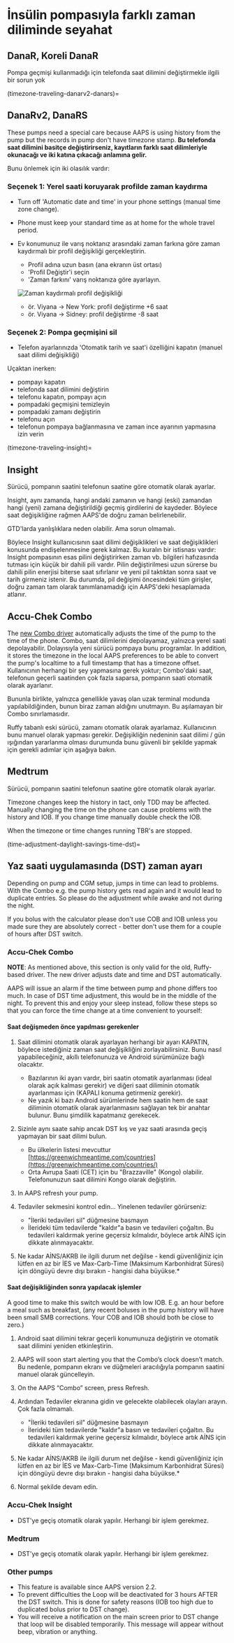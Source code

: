 # İnsülin pompasıyla farklı zaman diliminde seyahat

## DanaR, Koreli DanaR

Pompa geçmişi kullanmadığı için telefonda saat dilimini değiştirmekle ilgili bir sorun yok

(timezone-traveling-danarv2-danars)=

## DanaRv2, DanaRS

These pumps need a special care because AAPS is using history from the pump but the records in pump don't have timezone stamp. **Bu telefonda saat dilimini basitçe değiştirirseniz, kayıtların farklı saat dilimleriyle okunacağı ve iki katına çıkacağı anlamına gelir.**

Bunu önlemek için iki olasılık vardır:

### Seçenek 1: Yerel saati koruyarak profilde zaman kaydırma

* Turn off 'Automatic date and time' in your phone settings (manual time zone change).

* Phone must keep your standard time as at home for the whole travel period.

* Ev konumunuz ile varış noktanız arasındaki zaman farkına göre zaman kaydırmalı bir profil değişikliği gerçekleştirin.
   
   * Profil adına uzun basın (ana ekranın üst ortası)
   * 'Profil Değiştir'i seçin
   * 'Zaman farkını' varış noktanıza göre ayarlayın.
   
   ![Zaman kaydırmalı profil değişikliği](../images/ProfileSwitchTimeShift2.png)
   
   * ör. Viyana -> New York: profil değiştirme +6 saat
   * ör. Viyana -> Sidney: profil değiştirme -8 saat

### Seçenek 2: Pompa geçmişini sil

* Telefon ayarlarınızda 'Otomatik tarih ve saat'i özelliğini kapatın (manuel saat dilimi değişikliği)

Uçaktan inerken:

* pompayı kapatın
* telefonda saat dilimini değiştirin
* telefonu kapatın, pompayı açın
* pompadaki geçmişini temizleyin
* pompadaki zamanı değiştirin
* telefonu açın
* telefonun pompaya bağlanmasına ve zaman ince ayarının yapmasına izin verin

(timezone-traveling-insight)=

## Insight

Sürücü, pompanın saatini telefonun saatine göre otomatik olarak ayarlar.

Insight, aynı zamanda, hangi andaki zamanın ve hangi (eski) zamandan hangi (yeni) zamana değiştirildiği geçmiş girdilerini de kaydeder. Böylece saat değişikliğine rağmen AAPS'de doğru zaman belirlenebilir.

GTD'larda yanlışlıklara neden olabilir. Ama sorun olmamalı.

Böylece Insight kullanıcısının saat dilimi değişiklikleri ve saat değişiklikleri konusunda endişelenmesine gerek kalmaz. Bu kuralın bir istisnası vardır: Insight pompasının esas pilini değiştirirken zaman vb. bilgileri hafızasında tutması için küçük bir dahili pili vardır. Pilin değiştirilmesi uzun sürerse bu dahili pilin enerjisi biterse saat sıfırlanır ve yeni pil taktıktan sonra saat ve tarih girmeniz istenir. Bu durumda, pil değişimi öncesindeki tüm girişler, doğru zaman tam olarak tanımlanamadığı için AAPS'deki hesaplamada atlanır.

## Accu-Chek Combo

The [new Combo driver](../CompatiblePumps/Accu-Chek-Combo-Pump-v2.md) automatically adjusts the time of the pump to the time of the phone. Combo, saat dilimlerini depolayamaz, yalnızca yerel saati depolayabilir. Dolayısıyla yeni sürücü pompaya bunu programlar. In addition, it stores the timezone in the local AAPS preferences to be able to convert the pump's localtime to a full timestamp that has a timezone offset. Kullanıcının herhangi bir şey yapmasına gerek yoktur; Combo'daki saat, telefonun geçerli saatinden çok fazla saparsa, pompanın saati otomatik olarak ayarlanır.

Bununla birlikte, yalnızca genellikle yavaş olan uzak terminal modunda yapılabildiğinden, bunun biraz zaman aldığını unutmayın. Bu aşılamayan bir Combo sınırlamasıdır.

Ruffy tabanlı eski sürücü, zamanı otomatik olarak ayarlamaz. Kullanıcının bunu manuel olarak yapması gerekir. Değişikliğin nedeninin saat dilimi / gün ışığından yararlanma olması durumunda bunu güvenli bir şekilde yapmak için gerekli adımlar için aşağıya bakın.

## Medtrum

Sürücü, pompanın saatini telefonun saatine göre otomatik olarak ayarlar.

Timezone changes keep the history in tact, only TDD may be affected. Manually changing the time on the phone can cause problems with the history and IOB. If you change time manually double check the IOB.

When the timezone or time changes running TBR's are stopped.

(time-adjustment-daylight-savings-time-dst)=

## Yaz saati uygulamasında (DST) zaman ayarı

Depending on pump and CGM setup, jumps in time can lead to problems. With the Combo e.g. the pump history gets read again and it would lead to duplicate entries. So please do the adjustment while awake and not during the night.

If you bolus with the calculator please don't use COB and IOB unless you made sure they are absolutely correct - better don't use them for a couple of hours after DST switch.

### Accu-Chek Combo

**NOTE**: As mentioned above, this section is only valid for the old, Ruffy-based driver. The new driver adjusts date and time and DST automatically.

AAPS will issue an alarm if the time between pump and phone differs too much. In case of DST time adjustment, this would be in the middle of the night. To prevent this and enjoy your sleep instead, follow these steps so that you can force the time change at a time convenient to yourself:

#### Saat değişmeden önce yapılması gerekenler

1. Saat dilimini otomatik olarak ayarlayan herhangi bir ayarı KAPATIN, böylece istediğiniz zaman saat değişikliğini zorlayabilirsiniz. Bunu nasıl yapabileceğiniz, akıllı telefonunuza ve Android sürümünüze bağlı olacaktır.
   
   * Bazılarının iki ayarı vardır, biri saatin otomatik ayarlanması (ideal olarak açık kalması gerekir) ve diğeri saat diliminin otomatik ayarlanması için (KAPALI konuma getirmeniz gerekir).
   * Ne yazık ki bazı Android sürümlerinde hem saatin hem de saat diliminin otomatik olarak ayarlanmasını sağlayan tek bir anahtar bulunur. Bunu şimdilik kapatmanız gerekecek.

2. Sizinle aynı saate sahip ancak DST kış ve yaz saati arasında geçiş yapmayan bir saat dilimi bulun.
   
   * Bu ülkelerin listesi mevcuttur [https://greenwichmeantime.com/countries](https://greenwichmeantime.com/countries/)
   * Orta Avrupa Saati (CET) için bu "Brazzaville" (Kongo) olabilir. Telefonunuzun saat dilimini Kongo olarak değiştirin.

3. In AAPS refresh your pump.

4. Tedaviler sekmesini kontrol edin... Yinelenen tedaviler görürseniz:
   
   * "İleriki tedavileri sil" düğmesine basmayın
   * İlerideki tüm tedavilerde "kaldır"a basın ve tedavileri çoğaltın. Bu tedavileri kaldırmak yerine geçersiz kılmalıdır, böylece artık AİNS için dikkate alınmayacaktır.

5. Ne kadar AİNS/AKRB ile ilgili durum net değilse - kendi güvenliğiniz için lütfen en az bir İES ve Max-Carb-Time (Maksimum Karbonhidrat Süresi) için döngüyü devre dışı bırakın - hangisi daha büyükse.*

#### Saat değişikliğinden sonra yapılacak işlemler

A good time to make this switch would be with low IOB. E.g. an hour before a meal such as breakfast, (any recent boluses in the pump history will have been small SMB corrections. Your COB and IOB should both be close to zero.)

1. Android saat dilimini tekrar geçerli konumunuza değiştirin ve otomatik saat dilimini yeniden etkinleştirin.
2. AAPS will soon start alerting you that the Combo’s clock doesn’t match. Bu nedenle, pompanın ekranı ve düğmeleri aracılığıyla pompanın saatini manuel olarak güncelleyin.
3. On the AAPS “Combo” screen, press Refresh.
4. Ardından Tedaviler ekranına gidin ve gelecekte olabilecek olayları arayın. Çok fazla olmamalı.
   
   * "İleriki tedavileri sil" düğmesine basmayın
   * İlerideki tüm tedavilerde "kaldır"a basın ve tedavileri çoğaltın. Bu tedavileri kaldırmak yerine geçersiz kılmalıdır, böylece artık AİNS için dikkate alınmayacaktır.

5. Ne kadar AİNS/AKRB ile ilgili durum net değilse - kendi güvenliğiniz için lütfen en az bir İES ve Max-Carb-Time (Maksimum Karbonhidrat Süresi) için döngüyü devre dışı bırakın - hangisi daha büyükse.*

6. Normal şekilde devam edin.

### Accu-Chek Insight

* DST'ye geçiş otomatik olarak yapılır. Herhangi bir işlem gerekmez.

### Medtrum

* DST'ye geçiş otomatik olarak yapılır. Herhangi bir işlem gerekmez.

### Other pumps

* This feature is available since AAPS version 2.2.
* To prevent difficulties the Loop will be deactivated for 3 hours AFTER the DST switch. This is done for safety reasons (IOB too high due to duplicated bolus prior to DST change).
* You will receive a notification on the main screen prior to DST change that loop will be disabled temporarily. This message will appear without beep, vibration or anything.